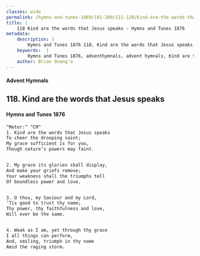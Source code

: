 ```yaml
---
classes: wide
permalink: /hymns-and-tunes-1869/101-200/111-120/Kind-are-the-words-that-Jesus-speaks/
title: |
    118 Kind are the words that Jesus speaks - Hymns and Tunes 1876
metadata:
    description: |
        Hymns and Tunes 1876 118. Kind are the words that Jesus speaks. To cheer the drooping saint; My grace sufficient is for you, Though nature’s powers may faint. 
    keywords:  |
        Hymns and Tunes 1876, adventhymnals, advent hymnals, Kind are the words that Jesus speaks, To cheer the drooping saint;, 
    author: Brian Onang'o
---
```


#### Advent Hymnals
## 118. Kind are the words that Jesus speaks
####  Hymns and Tunes 1876

```txt
^Meter:^ ^CM^
1. Kind are the words that Jesus speaks
To cheer the drooping saint;
My grace sufficient is for you,
Though nature’s powers may faint.


2. My grace its glories shall display,
And make your griefs remove;
Your weakness shall the triumphs tell
Of boundless power and love.


3. O thou, my Saviour and my Lord,
’Tis good to trust thy name;
Thy power, thy faithfulness and love,
Will ever be the same.


4. Weak as I am, yet through thy grace
I all things can perform,
And, smiling, triumph in thy name
Amid the raging storm.
```